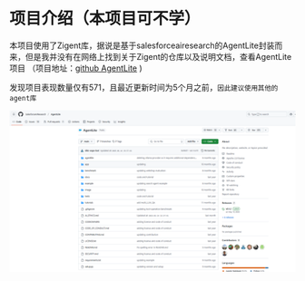# 项目介绍（本项目可不学）
本项目使用了Zigent库，据说是基于salesforceairesearch的AgentLite封装而来，但是我并没有在网络上找到关于Zigent的仓库以及说明文档，查看AgentLite项目
（项目地址：[github AgentLite](https://github.com/SalesforceAIResearch/AgentLite) )

发现项目表现数量仅有571，且最近更新时间为5个月之前，`因此建议使用其他的agent库`

![AgentLite](.\assets\readme\PixPin_2025-02-17_10-07-47.png)
